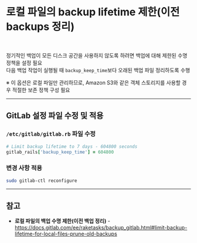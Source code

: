 # 로컬 파일의 backup lifetime 제한(이전 backups 정리)

<br>

정기적인 백업이 모든 디스크 공간을 사용하지 않도록 하려면 백업에 대해 제한된 수명 정책을 설정 필요  
다음 백업 작업이 실행될 때 `backup_keep_time`보다 오래된 백업 파일 정리하도록 수행

※ 이 옵션은 로컬 파일만 관리하므로, Amazon S3와 같은 객체 스토리지를 사용할 경우 적절한 보존 정책 구성 필요

<hr>

## GitLab 설정 파일 수정 및 적용
### `/etc/gitlab/gitlab.rb` 파일 수정
```ruby
# Limit backup lifetime to 7 days - 604800 seconds
gitlab_rails['backup_keep_time'] = 604800
```

### 변경 사항 적용
```bash
sudo gitlab-ctl reconfigure
```

<hr>

## 참고
- **로컬 파일의 백업 수명 제한(이전 백업 정리)** - https://docs.gitlab.com/ee/raketasks/backup_gitlab.html#limit-backup-lifetime-for-local-files-prune-old-backups

